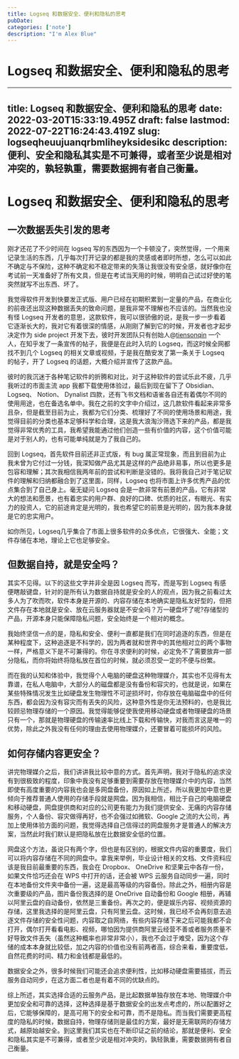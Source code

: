 ```yaml
---
title: Logseq 和数据安全、便利和隐私的思考
pubDate: 
categories: ['note']
description: "I'm Alex Blue"
---
```


# Logseq 和数据安全、便利和隐私的思考

---
title: Logseq 和数据安全、便利和隐私的思考
date: 2022-03-20T15:33:19.495Z
draft: false
lastmod: 2022-07-22T16:24:43.419Z
slug: logseqheuujuanqrbmliheyksidesikc
description: 便利、安全和隐私其实是不可兼得，或者至少说是相对冲突的，孰轻孰重，需要数据拥有者自己衡量。
---


# Logseq 和数据安全、便利和隐私的思考

## 一次数据丢失引发的思考

刚才还花了不少时间在 logseq 写的东西因为一个卡顿没了，突然觉得，一个用来记录生活的东西，几乎每次打开记录的都是我的灵感或者即时所想，怎么可以如此不确定与不保险，这种不确定和不稳定带来的失落让我很没有安全感，就好像你在考试前一天准备好了所有文具，但是在考试当天用的时候，明明自己试过好使的笔突然就写不出东西、坏了。

我觉得软件开发到快要发正式版、用户已经在初期积累到一定量的产品，在商业化的前夜还出现这种数据丢失的致命问题，是我非常不理解也不应该的。当然我也没有怪 Logseq 开发者的意思，这款软件，我可以很骄傲的说，是我一步一步看着它逐渐长大的，我对它有着很深的情感，从刚刚了解到它的时候，开发者也才起步决定作为 side project 开发下去，彼时开发团队只有创始人@[tiensonqin](https://twitter.com/tiensonqin) 一个人，在知乎发了一条宣传的帖子，我便是在此时入坑的 Logseq，而这时候全网都找不到几个 Logseq 的相关文章或视频，于是我在酷安发了第一条关于 Logseq 的帖子，开了 Logseq 的话题，大概介绍并宣传了这款产品。

彼时的我沉迷于各种笔记软件的折腾和对比，对于这种软件的尝试乐此不疲，几乎我听过的市面主流 app 我都下载使用体验过，最后到现在留下了 Obsidian、 Logseq、 Notion、 Dynalist 四款，还有飞书文档和语雀各自还有着偶尔不同的使用用途，也在备选名单中。我在之前的文字中介绍过，这几款软件看起来非常多且杂，但是截至目前为止，我都为它们分类、梳理好了不同的使用场景和用途，我觉得目前的分类也基本足够科学和合理，这是我大浪淘沙筛选下来的产品，都是我觉得非常优秀的工具，我希望我能通过他们创造一些有价值的内容，这个价值可能是对于别人的，也有可能单纯就是为了我自己的。

回到 Logseq，首先软件目前还非正式版，有 bug 属正常现象，而且到目前为止我未曾为它付过一分钱，我深知做产品尤其是这样的产品绝非易事，所以也更多是包容和理解；其次我相信我两年前的尝试和判断是没错的。我将我自己对于笔记软件的理解和归纳都融合到了这里面，同样，Logseq 也将市面上许多优秀产品的优点集合到了自己身上。毫无疑问 Logseq 会是一款非常有前景的产品，它有非常大的想法和愿景，也有着忠实的用户群、良好的口碑、优质的社区，有眼光、有实力的投资人，它的前途肯定是光明的，我也希望它的前景是光明的，因为我本身就是它的忠实用户。

如你所见，Logseq几乎集合了市面上很多软件的众多优点，它很强大、全能；文件存储在本地，理论上它也足够安全。


## 但数据自持，就是安全吗？

其实不见得。以下的这些文字并非全是因 Logseq 而写，而是写到 Logseq 有感便瞎敲键盘，针对的是所有认为数据自持就是安全的人的观点，因为我之前看过太多人为了吹而吹，软件本身是开源的、内容存储在本地确实是隐私友好型的，但把文件存在本地就是安全、放在云服务器就是不安全吗？万一硬盘坏了呢?存储型的产品，开源本身只能保障隐私问题，安全始终是一个相对的概念。

我始终坚信一点的是，隐私和安全、便利一直都是我们在同时追逐的东西，但是在某种程度下，这种追逐是不科学的，因为两者就和世界中的其他相对立的两个事物一样，严格意义下是不可兼得的。你在寻求便利的时候，必定免不了需要放弃一部分隐私，而你将始终将隐私放在首位的时候，就必须忍受一定的不便与纷繁。

而在我的认知和体验中，我觉得个人电脑的硬盘这种物理媒介，其实也不见得有太靠谱，在私人电脑中，大部分人的磁盘都是没有备份和容灾的，也就是说，如果在某些特殊情况发生比如硬盘发生物理性不可逆损坏时，你存放在电脑磁盘中的任何东西，都会因为没有容灾而有丢失的风险，这种意外性是你无法预料的，也是我比较顾忌物理存储的一个原因。我觉得能够促使我使用移动硬盘或者物理硬盘的场景只有一个，那就是物理硬盘的传输速率比线上下载和传输快，对我而言这是唯一的优势，除此之外我没有任何的理由去使用物理媒介，还要冒着可能损坏的风险。


## 如何存储内容更安全？

讲完物理媒介之后，我们讲讲我比较中意的方式。首先声明，我对于隐私的追求没有到很极致的程度，印象中我没有足够重要到需要存放在物理媒介中的内容，当然即使有高度重要的内容我也会是多网盘备份，原因如上所述，所以我更加中意也更倾向于推荐普通人使用的存储手段就是网盘。因为我相信，相比于自己的电脑硬盘和移动硬盘，网盘提供商和对应的公司更有能力为我们提供安全、无痛的内容存储服务，个人备份、容灾做得再好，也不会强过如微软、Google 之流的大公司，再加上使用体验方面的问题，我觉得选择自己信得过的网盘服务才是普通人的解决方案，当然此时我们默认是把隐私放在比数据安全低的位置。

网盘这个方法，虽说只有两个字，但也是有区别的，根据文件内容的重要度，我们可以将内容存储在不同的网盘中。拿我来举例，毕业设计相关的文档、文件资料应该是我目前最重要的东西，我会在 Dropbox、 OneDrive 和坚果云中各存一份，如果文件恰巧还会在 WPS 中打开的话，还会被 WPS 云服务自动同步一遍，同时在本地备份文件夹中备份一遍，这是最高等级的内容备份。除此之外，相册内容是次重要级的产品，图片备份我选择的是 OneDrive 自动备份和 Google 相册，再辅以阿里云盘的自动备份，依然是三重备份。再次之的，便是娱乐内容、视频资源的存储，这里我选择的是阿里云盘，只有阿里云盘。这时候，我已经不会再刻意去追逐文件存储的安全性问题，内容取之自网络，有些内容存储下来之后可能我都不会打开，偶尔打开看看电影、视频，哪怕因为提供商阿里云经营不善或者服务质量不好导致文件丢失（虽然这种概率也非常非常小），我也不会过于难受，因为这个存储的成本本身就比较低，加之内容的价值也没有前两者高，综合来看，重要度低，自然花费的时间、精力和金钱都是最低的。

数据安全之外，很多时候我们可能还会追求便利性，比如移动硬盘需要插拔，而云服务自动同步，在这方面二者也是有着不同的优缺点的。

综上所述，其实选择合适的云服务产品，是比起数据单独存放在本地、物理媒介中更加安全和可靠的选择，这种选择是基于数据安全的出发点考虑的，所以配置好之后，它能够保障的，是高可用下的安全和可靠，而不是隐私。而当我们需要更高程度的隐私的时候，数据自持，物理存储则是最佳的方案，最好是无需联网的存储方式，越原始越安全。到这里我们其实也在不断印证之前的结论，那就是便利、安全和隐私其实是不可兼得，或者至少说是相对冲突的，孰轻孰重，需要数据拥有者自己衡量。